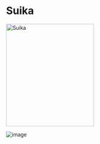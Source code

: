 <h1 align="left">Suika</h1>
<p align="left">
  <img src="https://github.com/user-attachments/assets/a0376acb-a768-4b27-bf62-5d5d146cb5ff" alt="Suika" width="240" height="280">
</p>

![image](https://github.com/user-attachments/assets/9a9984b2-ff88-4485-b2a3-24112b81e6cf)


